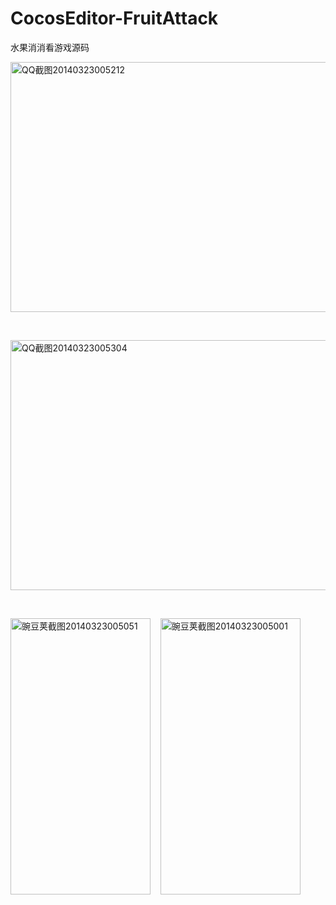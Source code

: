CocosEditor-FruitAttack
=======================

水果消消看游戏源码

<a href="http://blog.makeapp.co/?attachment_id=395" rel="attachment wp-att-395"><img class="alignnone size-full wp-image-395" alt="QQ截图20140323005212" src="http://blog.makeapp.co/wp-content/uploads/2014/03/QQ截图20140323005212.png" width="700" height="400" /></a>

&nbsp;

<a href="http://blog.makeapp.co/?attachment_id=396" rel="attachment wp-att-396"><img class="alignnone size-full wp-image-396" alt="QQ截图20140323005304" src="http://blog.makeapp.co/wp-content/uploads/2014/03/QQ截图20140323005304.png" width="700" height="400" /></a>

&nbsp;

<a href="http://blog.makeapp.co/?attachment_id=398" rel="attachment wp-att-398"><img class="alignnone size-full wp-image-398" alt="豌豆荚截图20140323005051" src="http://blog.makeapp.co/wp-content/uploads/2014/03/豌豆荚截图20140323005051.png" width="224" height="442" /></a>    <a href="http://blog.makeapp.co/?attachment_id=397" rel="attachment wp-att-397"><img class="alignnone size-full wp-image-397" alt="豌豆荚截图20140323005001" src="http://blog.makeapp.co/wp-content/uploads/2014/03/豌豆荚截图20140323005001.png" width="224" height="442" /></a>

&nbsp;

&nbsp;
